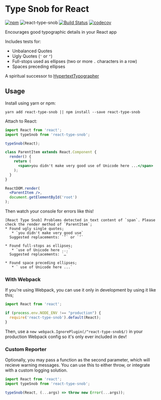 # Type Snob for React
[![npm](https://img.shields.io/npm/v/react-type-snob.svg?maxAge=2592000)](https://www.npmjs.com/package/react-type-snob) ![react-type-snob](https://img.shields.io/npm/l/react-type-snob.svg?maxAge=2592000)  [![Build Status](https://travis-ci.org/ticky/react-type-snob.svg?branch=develop)](https://travis-ci.org/ticky/react-type-snob) [![codecov](https://codecov.io/gh/ticky/react-type-snob/branch/develop/graph/badge.svg)](https://codecov.io/gh/ticky/react-type-snob)

Encourages good typographic details in your React app

Includes tests for:

* Unbalanced Quotes
* Ugly Quotes (`'` or `"`)
* Full-stops used as ellipses (two or more `.` characters in a row)
* Spaces preceding ellipses

A spiritual successor to [HypertextTypographer](https://github.com/ticky/HypertextTypographer)

## Usage

Install using yarn or npm:

```shell
yarn add react-type-snob || npm install --save react-type-snob
```

Attach to React:

```jsx
import React from 'react';
import typeSnob from 'react-type-snob';

typeSnob(React);

class ParentItem extends React.Component {
  render() {
    return (
      <span>you didn't make very good use of Unicode here ...</span>
    );
  }
}

ReactDOM.render(
  <ParentItem />,
  document.getElementById('root')
);
```

Then watch your console for errors like this!

```
[React Type Snob] Problems detected in text content of `span`. Please check the render method of `ParentItem`;
* Found ugly single quotes;
   * `you didn't make very good use`
  Suggested replacements: `‘` or `’`

* Found full-stops as ellipses;
   * `use of Unicode here ...`
  Suggested replacements: `…`

* Found space preceding ellipses;
   * ` use of Unicode here ...`
```

### With Webpack

If you're using Webpack, you can use it only in development by using it like this;

```jsx
import React from 'react';

if (process.env.NODE_ENV !== "production") {
  require('react-type-snob').default(React);
}
```

Then, use a `new webpack.IgnorePlugin(/^react-type-snob$/)` in your production Webpack config so it's only ever included in dev!

### Custom Reporter

Optionally, you may pass a function as the second parameter, which will recieve warning messages. You can use this to either throw, or integrate with a custom logging solution.

```jsx
import React from 'react';
import typeSnob from 'react-type-snob';

typeSnob(React, (...args) => throw new Error(...args));
```
